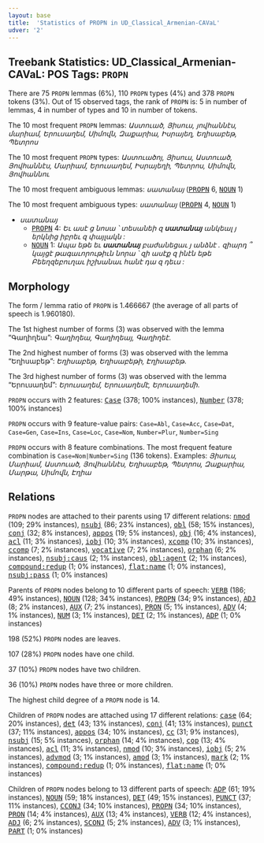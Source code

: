 ```yaml
---
layout: base
title:  'Statistics of PROPN in UD_Classical_Armenian-CAVaL'
udver: '2'
---
```


## Treebank Statistics: UD_Classical_Armenian-CAVaL: POS Tags: `PROPN`

There are 75 `PROPN` lemmas (6%), 110 `PROPN` types (4%) and 378 `PROPN` tokens (3%).
Out of 15 observed tags, the rank of `PROPN` is: 5 in number of lemmas, 4 in number of types and 10 in number of tokens.

The 10 most frequent `PROPN` lemmas: <em>Աստուած, Յիսուս, յովհաննէս, մարիամ, Երուսաղեմ, Սիմովն, Զաքարիա, Իսրայեղ, Եղիսաբեթ, Պետրոս</em>

The 10 most frequent `PROPN` types:  <em>Աստուածոյ, Յիսուս, Աստուած, Յովհաննէս, Մարիամ, Երուսաղեմ, Իսրայեղի, Պետրոս, Սիմովն, Յովհաննու</em>

The 10 most frequent ambiguous lemmas: <em>սատանայ</em> (<tt><a href="xcl_caval-pos-PROPN.html">PROPN</a></tt> 6, <tt><a href="xcl_caval-pos-NOUN.html">NOUN</a></tt> 1)

The 10 most frequent ambiguous types:  <em>սատանայ</em> (<tt><a href="xcl_caval-pos-PROPN.html">PROPN</a></tt> 4, <tt><a href="xcl_caval-pos-NOUN.html">NOUN</a></tt> 1)


* <em>սատանայ</em>
  * <tt><a href="xcl_caval-pos-PROPN.html">PROPN</a></tt> 4: <em>Եւ ասէ ց նոսա ՝ տեսանեի զ <b>սատանայ</b> անկեալ յ երկնից իբրեւ զ փայլակն :</em>
  * <tt><a href="xcl_caval-pos-NOUN.html">NOUN</a></tt> 1: <em>Ապա եթե եւ <b>սատանայ</b> բաժանեցաւ յ անձնէ . զիարդ ՞ կայցէ թագաւորութիւն նորա ՝ զի ասէք զ ինէն եթե Բեեղզեբուղաւ իշխանաւ հանէ դա զ դեւս :</em>

## Morphology

The form / lemma ratio of `PROPN` is 1.466667 (the average of all parts of speech is 1.960180).

The 1st highest number of forms (3) was observed with the lemma “Գաղիղեա”: <em>Գաղիղեա, Գաղիղեայ, Գաղիղեէ</em>.

The 2nd highest number of forms (3) was observed with the lemma “Եղիսաբեթ”: <em>Եղիսաբեթ, Եղիսաբեթի, Էղիսաբեթ</em>.

The 3rd highest number of forms (3) was observed with the lemma “Երուսաղեմ”: <em>Երուսաղեմ, Երուսաղեմէ, Երուսաղեմի</em>.

`PROPN` occurs with 2 features: <tt><a href="xcl_caval-feat-Case.html">Case</a></tt> (378; 100% instances), <tt><a href="xcl_caval-feat-Number.html">Number</a></tt> (378; 100% instances)

`PROPN` occurs with 9 feature-value pairs: `Case=Abl`, `Case=Acc`, `Case=Dat`, `Case=Gen`, `Case=Ins`, `Case=Loc`, `Case=Nom`, `Number=Plur`, `Number=Sing`

`PROPN` occurs with 8 feature combinations.
The most frequent feature combination is `Case=Nom|Number=Sing` (136 tokens).
Examples: <em>Յիսուս, Մարիամ, Աստուած, Յովհաննէս, Եղիսաբեթ, Պետրոս, Զաքարիա, Մարթա, Սիմովն, Էղիա</em>


## Relations

`PROPN` nodes are attached to their parents using 17 different relations: <tt><a href="xcl_caval-dep-nmod.html">nmod</a></tt> (109; 29% instances), <tt><a href="xcl_caval-dep-nsubj.html">nsubj</a></tt> (86; 23% instances), <tt><a href="xcl_caval-dep-obl.html">obl</a></tt> (58; 15% instances), <tt><a href="xcl_caval-dep-conj.html">conj</a></tt> (32; 8% instances), <tt><a href="xcl_caval-dep-appos.html">appos</a></tt> (19; 5% instances), <tt><a href="xcl_caval-dep-obj.html">obj</a></tt> (16; 4% instances), <tt><a href="xcl_caval-dep-acl.html">acl</a></tt> (11; 3% instances), <tt><a href="xcl_caval-dep-iobj.html">iobj</a></tt> (10; 3% instances), <tt><a href="xcl_caval-dep-xcomp.html">xcomp</a></tt> (10; 3% instances), <tt><a href="xcl_caval-dep-ccomp.html">ccomp</a></tt> (7; 2% instances), <tt><a href="xcl_caval-dep-vocative.html">vocative</a></tt> (7; 2% instances), <tt><a href="xcl_caval-dep-orphan.html">orphan</a></tt> (6; 2% instances), <tt><a href="xcl_caval-dep-nsubj-caus.html">nsubj:caus</a></tt> (2; 1% instances), <tt><a href="xcl_caval-dep-obl-agent.html">obl:agent</a></tt> (2; 1% instances), <tt><a href="xcl_caval-dep-compound-redup.html">compound:redup</a></tt> (1; 0% instances), <tt><a href="xcl_caval-dep-flat-name.html">flat:name</a></tt> (1; 0% instances), <tt><a href="xcl_caval-dep-nsubj-pass.html">nsubj:pass</a></tt> (1; 0% instances)

Parents of `PROPN` nodes belong to 10 different parts of speech: <tt><a href="xcl_caval-pos-VERB.html">VERB</a></tt> (186; 49% instances), <tt><a href="xcl_caval-pos-NOUN.html">NOUN</a></tt> (128; 34% instances), <tt><a href="xcl_caval-pos-PROPN.html">PROPN</a></tt> (34; 9% instances), <tt><a href="xcl_caval-pos-ADJ.html">ADJ</a></tt> (8; 2% instances), <tt><a href="xcl_caval-pos-AUX.html">AUX</a></tt> (7; 2% instances), <tt><a href="xcl_caval-pos-PRON.html">PRON</a></tt> (5; 1% instances), <tt><a href="xcl_caval-pos-ADV.html">ADV</a></tt> (4; 1% instances), <tt><a href="xcl_caval-pos-NUM.html">NUM</a></tt> (3; 1% instances), <tt><a href="xcl_caval-pos-DET.html">DET</a></tt> (2; 1% instances), <tt><a href="xcl_caval-pos-ADP.html">ADP</a></tt> (1; 0% instances)

198 (52%) `PROPN` nodes are leaves.

107 (28%) `PROPN` nodes have one child.

37 (10%) `PROPN` nodes have two children.

36 (10%) `PROPN` nodes have three or more children.

The highest child degree of a `PROPN` node is 14.

Children of `PROPN` nodes are attached using 17 different relations: <tt><a href="xcl_caval-dep-case.html">case</a></tt> (64; 20% instances), <tt><a href="xcl_caval-dep-det.html">det</a></tt> (43; 13% instances), <tt><a href="xcl_caval-dep-conj.html">conj</a></tt> (41; 13% instances), <tt><a href="xcl_caval-dep-punct.html">punct</a></tt> (37; 11% instances), <tt><a href="xcl_caval-dep-appos.html">appos</a></tt> (34; 10% instances), <tt><a href="xcl_caval-dep-cc.html">cc</a></tt> (31; 9% instances), <tt><a href="xcl_caval-dep-nsubj.html">nsubj</a></tt> (15; 5% instances), <tt><a href="xcl_caval-dep-orphan.html">orphan</a></tt> (14; 4% instances), <tt><a href="xcl_caval-dep-cop.html">cop</a></tt> (13; 4% instances), <tt><a href="xcl_caval-dep-acl.html">acl</a></tt> (11; 3% instances), <tt><a href="xcl_caval-dep-nmod.html">nmod</a></tt> (10; 3% instances), <tt><a href="xcl_caval-dep-iobj.html">iobj</a></tt> (5; 2% instances), <tt><a href="xcl_caval-dep-advmod.html">advmod</a></tt> (3; 1% instances), <tt><a href="xcl_caval-dep-amod.html">amod</a></tt> (3; 1% instances), <tt><a href="xcl_caval-dep-mark.html">mark</a></tt> (2; 1% instances), <tt><a href="xcl_caval-dep-compound-redup.html">compound:redup</a></tt> (1; 0% instances), <tt><a href="xcl_caval-dep-flat-name.html">flat:name</a></tt> (1; 0% instances)

Children of `PROPN` nodes belong to 13 different parts of speech: <tt><a href="xcl_caval-pos-ADP.html">ADP</a></tt> (61; 19% instances), <tt><a href="xcl_caval-pos-NOUN.html">NOUN</a></tt> (59; 18% instances), <tt><a href="xcl_caval-pos-DET.html">DET</a></tt> (49; 15% instances), <tt><a href="xcl_caval-pos-PUNCT.html">PUNCT</a></tt> (37; 11% instances), <tt><a href="xcl_caval-pos-CCONJ.html">CCONJ</a></tt> (34; 10% instances), <tt><a href="xcl_caval-pos-PROPN.html">PROPN</a></tt> (34; 10% instances), <tt><a href="xcl_caval-pos-PRON.html">PRON</a></tt> (14; 4% instances), <tt><a href="xcl_caval-pos-AUX.html">AUX</a></tt> (13; 4% instances), <tt><a href="xcl_caval-pos-VERB.html">VERB</a></tt> (12; 4% instances), <tt><a href="xcl_caval-pos-ADJ.html">ADJ</a></tt> (6; 2% instances), <tt><a href="xcl_caval-pos-SCONJ.html">SCONJ</a></tt> (5; 2% instances), <tt><a href="xcl_caval-pos-ADV.html">ADV</a></tt> (3; 1% instances), <tt><a href="xcl_caval-pos-PART.html">PART</a></tt> (1; 0% instances)

